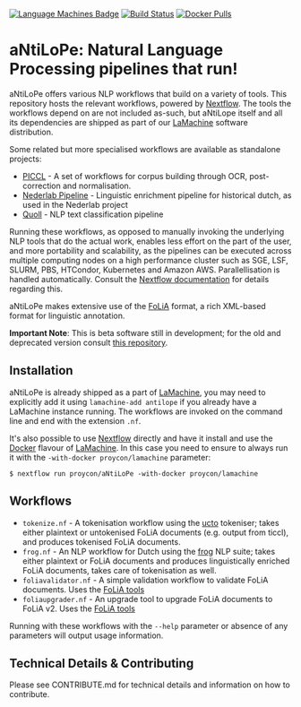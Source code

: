 [![Language Machines Badge](http://applejack.science.ru.nl/lamabadge.php/aNtiLoPe)](http://applejack.science.ru.nl/languagemachines/)
[![Build Status](https://travis-ci.org/proycon/aNtiLoPe.svg?branch=master)](https://travis-ci.com/proycon/aNtiLoPe)
[![Docker Pulls](https://img.shields.io/docker/pulls/proycon/lamachine.svg)](https://hub.docker.com/r/proycon/lamachine/)

# aNtiLoPe: Natural Language Processing pipelines that run!

aNtiLoPe offers various NLP workflows that build on a variety of tools.
This repository hosts the relevant workflows, powered by
[Nextflow](https://www.nextflow.io). The tools the workflows depend on are not included as-such, but aNtiLope itself and
all its dependencies are shipped as part of our [LaMachine](https://proycon.github.io/LaMachine) software distribution.

Some related but more specialised workflows are available as standalone projects:
 * [PICCL](https://github.com/LanguageMachines/PICCL) - A set of workflows for corpus building through OCR, post-correction and normalisation.
 * [Nederlab Pipeline](https://github.com/proycon/nederlab-pipeline) - Linguistic enrichment pipeline for historical dutch, as used in the Nederlab project
 * [Quoll](https://github.com/LanguageMachines/quoll/) - NLP text classification pipeline

Running these workflows, as opposed to manually invoking the underlying NLP tools that do the actual work, enables less
effort on the part of the user, and more portability and scalability, as the pipelines can be executed across multiple
computing nodes on a high performance cluster such as SGE, LSF, SLURM, PBS, HTCondor, Kubernetes and Amazon AWS.
Parallellisation is handled automatically. Consult the [Nextflow
documentation](https://www.nextflow.io/docs/latest/index.html) for details regarding this.

aNtiLoPe makes extensive use of the [FoLiA](https://proycon.github.io/folia) format, a rich XML-based format for linguistic
annotation.

**Important Note**: This is beta software still in development; for the old and deprecated version consult [this repository](https://github.com/martinreynaert/TICCL).

## Installation

aNtiLoPe is already shipped as a part of [LaMachine](https://proycon.github.io/LaMachine), you may need to explicitly add it using ``lamachine-add antilope`` if you already have a LaMachine instance running.
The workflows are invoked on the command line and end with the extension ``.nf``.

It's also possible to use [Nextflow](https://www.nextflow.io) directly and have it install and use the [Docker](https://docker.io) flavour of [LaMachine](https://proycon.github.io/LaMachine).
In this case you need to ensure to always run it with the ``-with-docker proycon/lamachine`` parameter:

    $ nextflow run proycon/aNtiLoPe -with-docker proycon/lamachine

## Workflows

 * ``tokenize.nf`` - A tokenisation workflow using the [ucto](https://LanguageMachines.github.io/ucto) tokeniser; takes either plaintext or untokenised FoLiA documents (e.g. output from ticcl), and produces tokenised FoLiA documents.
 * ``frog.nf`` - An NLP workflow for Dutch using the [frog](https://LanguageMachines.github.io/frog) NLP suite; takes either plaintext or FoLiA documents and produces linguistically enriched FoLiA documents, takes care of tokenisation as well.
 * ``foliavalidator.nf`` - A simple validation workflow to validate FoLiA documents. Uses the [FoLiA tools](https://github.com/proycon/foliatools)
 * ``foliaupgrader.nf`` - An upgrade tool to upgrade FoLiA documents to FoLiA v2. Uses the [FoLiA tools](https://github.com/proycon/foliatools)

Running with these workflows with the ``--help`` parameter or absence of any parameters will output usage
information.

## Technical Details & Contributing

Please see CONTRIBUTE.md for technical details and information on how to contribute.



















